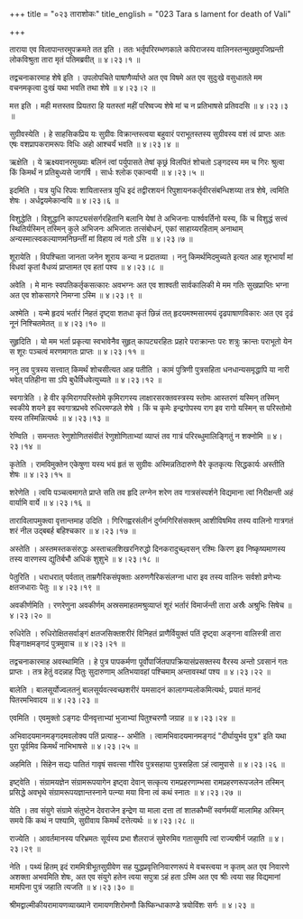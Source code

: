 +++
title = "०२३ ताराशोकः"
title_english = "023 Tara s lament for death of Vali"

+++


ताराया एव विलापान्तरमुपक्रमते तत इति । ततः भर्तृपरिरम्भणकाले कपिराजस्य
वालिनस्तन्मुखमुपजिघ्रन्ती लोकविश्रुता तारा मृतं पतिमब्रवीत्  ॥ 
४।२३।१ ॥   

  

तद्वचनाकारमाह शेषे इति । उपलोपचिते पाषाणैर्व्याप्ते अत एव विषमे अत एव
सुदुःखे वसुधातले मम वचनमकृत्वा दुःखं यथा भवति तथा शेषे  ॥  ४।२३।२  ॥   

  

मत्त इति । मही मत्तस्तव प्रियतरा हि यतस्तां महीं परिष्वज्य शेषे मां च न
प्रतिभाषसे प्रतिवदसि  ॥  ४।२३।३  ॥   

  

सुग्रीवस्येति । हे साहसिकप्रिय यः सुग्रीवः विक्रान्तस्त्वया बहुवारं
पराभूतस्तस्य सुग्रीवस्य वशं त्वं प्राप्तः अतः एषः वशप्रापकरामरूपः विधिः
अहो आश्चर्यं भवति  ॥  ४।२३।४  ॥   

  

ऋक्षेति । ये ऋक्ष्यवानरमुख्याः बलिनं त्वां पर्युपासते तेषां कृछ्रं
विलपितं शोचतो ऽङ्गदस्य मम च गिरः श्रुत्वा किं किमर्थं न प्रतिबुध्यसे
जागर्षि । सार्धः श्लोक एकान्वयी  ॥  ४।२३।५  ॥   

  

इदमिति । यत्र युधि रिपवः शायितास्तत्र युधि इदं तद्वीरशयनं
रिपुशायनकर्तृवीरसंबन्धिशय्या तत्र शेषे, त्वमिति शेषः । अर्धद्वयमेकान्वयि
 ॥  ४।२३।६ ॥   

  

विशुद्धेति । विशुद्धानि कापट्यसंसर्गरहितानि बलानि येषां ते अभिजनाः
पार्श्ववर्तिनो यस्य, किं च विशुद्धं सत्त्वं स्थितिर्यस्मिन् तस्मिन् कुले
अभिजनः अभिजातः तत्संबोधनं, एकां साहाय्यरहिताम् अनाथाम्
अन्यस्मात्स्वकल्याणमनिछन्तीं मां विहाय त्वं गतो ऽसि  ॥  ४।२३।७  ॥   

  

शूरायेति । विपश्चिता जानता जनेन शूराय कन्या न प्रदातव्या । ननु
किमर्थमिदमुच्यते इत्यत आह शूरभार्यां मां विधवां कृतां वैधव्यं प्राप्तामत
एव हतां पश्य  ॥  ४।२३।८  ॥   

  

अवेति । मे मानः स्वपतिकर्तृकसत्कारः अवभग्नः अत एव शाश्वती सार्वकालिकी मे
मम गतिः सुखप्राप्तिः भग्ना अत एव शोकसागरे निमग्ना ऽस्मि  ॥  ४।२३।९  ॥   

  

अश्मेति । यन्मे हृदयं भर्तारं निहतं दृष्ट्वा शतधा कृतं छिन्नं तत्
हृदयमश्मसारमयं दृढपाषाणविकारः अत एव दृढं नूनं निश्चितमेतत्  ॥  ४।२३।१०
 ॥   

  

सुहृदिति । यो मम भर्ता प्रकृत्या स्वभावेनैव सुहृत् कापट्यरहितः प्रहारे
पराक्रान्तः परः शत्रुः क्रान्तः पराभूतो येन स शूरः पञ्चत्वं मरणमागतः
प्राप्तः  ॥  ४।२३।११  ॥   

  

ननु तव पुत्रस्य सत्त्वात् किमर्थं शोचसीत्यत आह पतीति । कामं पुत्रिणी
पुत्रसहिता धनधान्यसमृद्धापि या नारी भवेत् पतिहीना सा ऽपि
बुधैर्विधवेत्युच्यते  ॥  ४।२३।१२  ॥   

  

स्वगात्रेति । हे वीर कृमिरागपरिस्तोमे कृमिरागस्य लाक्षारसरक्तवस्त्रस्य
स्तोमः आस्तरणं यस्मिन् तस्मिन् स्वकीये शयने इव स्वगात्रप्रभवे
रुधिरमण्डले शेषे । किं च कृमेः इन्द्रगोपस्य राग इव रागो यस्मिन् स
परिस्तोमो यस्य तस्मिन्नित्यर्थः  ॥  ४।२३।१३  ॥   

  

रेण्विति । समन्ततः रेणुशोणितसंवीतं रेणुशोणिताभ्यां व्याप्तं तव गात्रं
परिरब्धुमालिङ्गितुं न शक्नोमि  ॥  ४।२३।१४  ॥   

  

कृतेति । रामविमुक्तेन एकेषुणा यस्य भयं हृतं स सुग्रीवः अस्मिन्नतिदारुणे
वैरे कृतकृत्यः सिद्धकार्यः अस्तीति शेषः  ॥  ४।२३।१५  ॥   

  

शरेणेति । त्वयि पञ्चत्वमागते प्राप्ते सति तव हृदि लग्नेन शरेण तव
गात्रसंस्पर्शने विद्यमाना त्वां निरीक्षन्ती अहं वार्यामि वार्ये  ॥ 
४।२३।१६  ॥   

  

ताराविलापमुक्त्वा वृत्तान्तमाह उदिति । गिरिगह्वरसंलीनं
दुर्गमगिरिसंसक्तम् आशीविषमिव तस्य वालिनो गात्रगतं शरं नील उद्बबर्ह
बहिश्चकार  ॥  ४।२३।१७  ॥   

  

अस्तेति । अस्तमस्तकसंरुद्धः अस्ताचलशिखरनिरुद्धो दिनकरादुच्छ्वसन् रश्मिः
किरण इव निष्कृष्यमाणस्य तस्य वारणस्य द्युतिर्बभौ अधिकं शुशुभे  ॥  ४।२३।१८
 ॥   

  

पेतुरिति । धराधरात् पर्वतात् ताम्रगैरिकसंपृक्ताः अरुणगैरिकसंलग्ना धारा
इव तस्य वालिनः सर्वशो व्रणेभ्यः क्षतजधाराः पेतुः  ॥  ४।२३।१९  ॥   

  

अवकीर्णमिति । रणरेणुना अवकीर्णम् अस्रसमाहतमश्रुव्याप्तं शूरं भर्तारं
विमार्जन्ती तारा अस्रैः अश्रुभिः सिषेच  ॥  ४।२३।२०  ॥   

  

रुधिरेति । रुधिरोक्षितसर्वाङ्गं क्षतजसिक्तशरीरं विनिहतं प्राणैर्वियुक्तं
पतिं दृष्ट्वा अङ्गना वालिस्त्री तारा पिङ्गाक्षमङ्गदं पुत्रमुवाच  ॥ 
४।२३।२१  ॥   

  

तद्वचनाकारमाह अवस्थामिति । हे पुत्र पापकर्मणा
पूर्वोपार्जितपापक्रियासंप्रसक्तस्य वैरस्य अन्तो ऽवसानं गतः प्राप्तः ।
तत्र हेतुं वदन्नाह पितुः सुदारुणाम् अतिभयावहां पश्चिमाम् अन्तावस्थां
पश्य  ॥  ४।२३।२२  ॥   

  

बालेति । बालसूर्योज्वलतनुं बालसूर्यवत्स्वच्छशरीरं यमसादनं
कालागम्यलोकमित्यर्थः, प्रयातं मानदं पितरमभिवादय  ॥  ४।२३।२३  ॥   

  

एवमिति । एवमुक्तो ऽङ्गदः पीनवृत्ताभ्यां भुजाभ्यां पितुश्चरणौ जग्राह  ॥ 
४।२३।२४  ॥   

  

अभिवादयमानमङ्गदमवलोक्य पतिं प्रत्याह-- अभीति । त्वामभिवादयमानमङ्गदं
"दीर्घायुर्भव पुत्र" इति यथा पुरा पूर्वमिव किमर्थं नाभिभाषसे  ॥  ४।२३।२५
 ॥   

  

अहमिति । सिंहेन सद्यः पातितं गावृषं सवत्सा गौरिव पुत्रसहाया पुत्रसहिता
ऽहं त्वामुपासे  ॥  ४।२३।२६  ॥   

  

इष्ट्वेति । संग्रामयज्ञेन संग्रामरूपयागेन इष्ट्वा देवान् सत्कृत्य
रामप्रहरणाम्भसा रामप्रहरणरूपजलेन तस्मिन् प्रसिद्धे अवभृथे
संग्रामरूपयज्ञान्तस्नाने पत्न्या मया विना त्वं कथं स्नातः  ॥  ४।२३।२७
 ॥   

  

येति । तव संयुगे संग्रामे संतुष्टेन देवराजेन इन्द्रेण या माला दत्ता तां
शातकौम्भीं स्वर्णमयीं मालामिह अस्मिन् समये किं कथं न पश्यामि, सुग्रीवाय
किमर्थं दत्तेत्यर्थः  ॥  ४।२३।२८  ॥   

  

राज्येति । आवर्तमानस्य परिभ्रमतः सूर्यस्य प्रभा शैलराजं सुमेरुमिव
गतासुमपि त्वां राज्यश्रीर्न जहाति  ॥  ४।२३।२९  ॥   

  

नेति । पथ्यं हितम् इदं राममित्रीभूतसुग्रीवेण सह युद्धप्रवृत्तिनिवारणरूपं
मे वचस्त्वया न कृतम् अत एव निवारणे अशक्ता अभवमिति शेषः, अत एव संयुगे
हतेन त्वया सपुत्रा ऽहं हता ऽस्मि अत एव श्रीः त्वया सह विद्यमानां मामपिना
पुत्रं जहाति त्यजति  ॥  ४।२३।३०  ॥   

  

श्रीमद्वाल्मीकीयरामायणव्याख्याने रामायणशिरोमणौ किष्किन्धाकाण्डे
त्रयोविंशः सर्गः  ॥  ४।२३  ॥   

  


